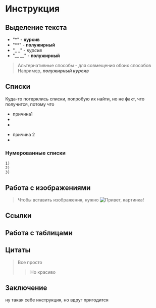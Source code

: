 # Инструкция

## Выделение текста

+ "*" - **курсив**
+ "**" - **полужирный**
+ "_ _" - _курсив_
+ "__ __" - __полужирный__
> Альтернативные способы - для совмещения обоих способов
Например, _**полужирный курсив**_
## Списки
Куда-то потерялись списки, попробую их найти, но не факт, что получится, потому что
+ причина1 
+
+
* причина 2
*

### Нумерованные списки
    1) 
    2)
    3)
## Работа с изображениями
>Чтобы вставить изображения, нужно ![Привет, картинка!](картинка.jpeg)
## Ссылки
## Работа с таблицами
## Цитаты
>Все просто
>>Но красиво

## Заключение
ну такая себе инструкция, но вдруг пригодится
